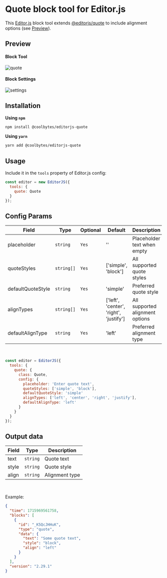 # Quote block tool for Editor.js

This [Editor.js](https://editorjs.io/) block tool extends [@editorjs/quote](https://github.com/editor-js/quote) to include alignment options (see [Preview](https://github.com/CoolBytesIN/editorjs-quote?tab=readme-ov-file#preview)).

## Preview

#### Block Tool
![quote](https://api.coolbytes.in/media/handle/view/image/307/)

#### Block Settings
![settings](https://api.coolbytes.in/media/handle/view/image/308/)

## Installation

**Using `npm`**

```sh
npm install @coolbytes/editorjs-quote
```

**Using `yarn`**

```sh
yarn add @coolbytes/editorjs-quote
```

## Usage

Include it in the `tools` property of Editor.js config:

```js
const editor = new EditorJS({
  tools: {
    quote: Quote
  }
});
```

## Config Params

|Field|Type|Optional|Default|Description|
|---|---|---|---|---|
|placeholder|`string`|`Yes`|''|Placeholder text when empty|
|quoteStyles|`string[]`|`Yes`|['simple', 'block']|All supported quote styles|
|defaultQuoteStyle|`string`|`Yes`|'simple'|Preferred quote style|
|alignTypes|`string[]`|`Yes`|['left', 'center', 'right', 'justify']|All supported alignment options|
|defaultAlignType|`string`|`Yes`|'left'|Preferred alignment type|

&nbsp;

```js
const editor = EditorJS({
  tools: {
    quote: {
      class: Quote,
      config: {
        placeholder: 'Enter quote text',
        quoteStyles: ['simple', 'block'],
        defaultQuoteStyle: 'simple'
        alignTypes: ['left', 'center', 'right', 'justify'],
        defaultAlignType: 'left'
      }
    }
  }
});
```

## Output data

|Field|Type|Description|
|---|---|---|
|text|`string`|Quote text|
|style|`string`|Quote style|
|align|`string`|Alignment type|

&nbsp;

Example:

```json
{
  "time": 1715969561758,
  "blocks": [
    {
      "id": "_K5QcJHHuK",
      "type": "quote",
      "data": {
        "text": "Some quote text",
        "style": "block",
        "align": "left"
      }
    }
  ],
  "version": "2.29.1"
}
```
